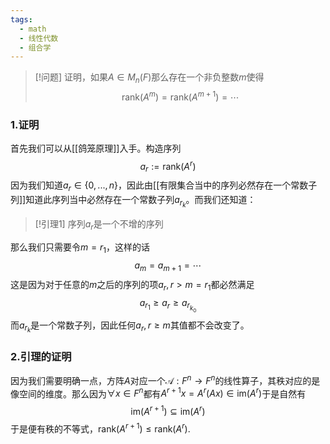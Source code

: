 ```yaml
---
tags:
  - math
  - 线性代数
  - 组合学
---
```


> [!问题]
> 证明，如果$A\in M_n(F)$那么存在一个非负整数$m$使得$$\text{rank}(A^m)=\text{rank}(A^{m+1})=\cdots$$

### 1.证明

首先我们可以从[[鸽笼原理]]入手。构造序列$$a_r:=\text{rank}(A^r)$$因为我们知道$a_r \in \{0,...,n\}$，因此由[[有限集合当中的序列必然存在一个常数子列]]知道此序列当中必然存在一个常数子列$a_{r_k}$。而我们还知道：

> [!引理1]
> 序列$a_r$是一个不增的序列

那么我们只需要令$m=r_1$，这样的话$$a_m=a_{m+1}=\cdots$$这是因为对于任意的$m$之后的序列的项$a_r,r>m=r_1$都必然满足$$a_{r_1}\geq a_r\geq a_{r_{k_0}}$$而$a_{r_k}$是一个常数子列，因此任何$a_r,r\geq m$其值都不会改变了。

### 2.引理的证明

因为我们需要明确一点，方阵$A$对应一个$\mathscr{A}:F^n\to F^n$的线性算子，其秩对应的是像空间的维度。那么因为$\forall x\in F^n$都有$A^{r+1}x = A^r(Ax)\in \text{im}(A^r)$于是自然有$$\text{im}(A^{r+1})\subseteq \text{im}(A^{r})$$
于是便有秩的不等式，$\text{rank}(A^{r+1})\leq \text{rank}(A^{r})$.

